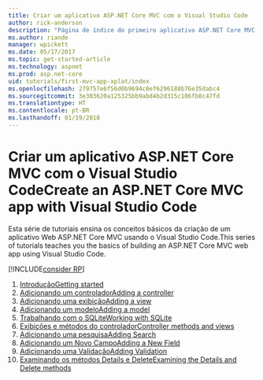 ```yaml
---
title: Criar um aplicativo ASP.NET Core MVC com o Visual Studio Code
author: rick-anderson
description: "Página de índice do primeiro aplicativo ASP.NET Core MVC com o Visual Studio Code"
ms.author: riande
manager: wpickett
ms.date: 05/17/2017
ms.topic: get-started-article
ms.technology: aspnet
ms.prod: asp.net-core
uid: tutorials/first-mvc-app-xplat/index
ms.openlocfilehash: 279757e6f56d0b9694c0ef6296188b76e35dabc4
ms.sourcegitcommit: 3e303620a125325bb9abd4b2d315c106fb8c47fd
ms.translationtype: HT
ms.contentlocale: pt-BR
ms.lasthandoff: 01/19/2018
---
```

# <a name="create-an-aspnet-core-mvc-app-with-visual-studio-code"></a><span data-ttu-id="bba79-103">Criar um aplicativo ASP.NET Core MVC com o Visual Studio Code</span><span class="sxs-lookup"><span data-stu-id="bba79-103">Create an ASP.NET Core MVC app with Visual Studio Code</span></span>

<span data-ttu-id="bba79-104">Esta série de tutoriais ensina os conceitos básicos da criação de um aplicativo Web ASP.NET Core MVC usando o Visual Studio Code.</span><span class="sxs-lookup"><span data-stu-id="bba79-104">This series of tutorials teaches you the basics of building an ASP.NET Core MVC web app using Visual Studio Code.</span></span> 

[!INCLUDE[consider RP](../../includes/razor.md)]

1. [<span data-ttu-id="bba79-105">Introdução</span><span class="sxs-lookup"><span data-stu-id="bba79-105">Getting started</span></span>](start-mvc.md)
2. [<span data-ttu-id="bba79-106">Adicionando um controlador</span><span class="sxs-lookup"><span data-stu-id="bba79-106">Adding a controller</span></span>](adding-controller.md)
3. [<span data-ttu-id="bba79-107">Adicionando uma exibição</span><span class="sxs-lookup"><span data-stu-id="bba79-107">Adding a view</span></span>](adding-view.md)
4. [<span data-ttu-id="bba79-108">Adicionando um modelo</span><span class="sxs-lookup"><span data-stu-id="bba79-108">Adding a model</span></span>](adding-model.md)
5. [<span data-ttu-id="bba79-109">Trabalhando com o SQLite</span><span class="sxs-lookup"><span data-stu-id="bba79-109">Working with SQLite</span></span>](working-with-sql.md)
6. [<span data-ttu-id="bba79-110">Exibições e métodos do controlador</span><span class="sxs-lookup"><span data-stu-id="bba79-110">Controller methods and views</span></span>](controller-methods-views.md)
7. [<span data-ttu-id="bba79-111">Adicionando uma pesquisa</span><span class="sxs-lookup"><span data-stu-id="bba79-111">Adding Search</span></span>](search.md)
8. [<span data-ttu-id="bba79-112">Adicionando um Novo Campo</span><span class="sxs-lookup"><span data-stu-id="bba79-112">Adding a New Field</span></span>](new-field.md)
9. [<span data-ttu-id="bba79-113">Adicionando uma Validação</span><span class="sxs-lookup"><span data-stu-id="bba79-113">Adding Validation</span></span>](validation.md)
10. [<span data-ttu-id="bba79-114">Examinando os métodos Details e Delete</span><span class="sxs-lookup"><span data-stu-id="bba79-114">Examining the Details and Delete methods</span></span>](xref:tutorials/first-mvc-app/details)
